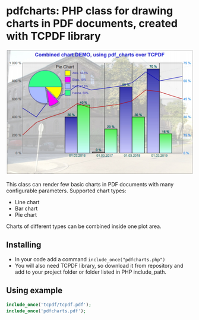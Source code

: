 # pdfcharts: PHP class for drawing charts in PDF documents, created with TCPDF library

![Combined charts example](img/chart-example.jpg)

This class can render few basic charts in PDF documents with many configurable parameters.
Supported chart types:
* Line chart
* Bar chart
* Pie chart

Charts of different types can be combined inside one plot area.

## Installing
* In your code add a command `include_once("pdfcharts.php")`
* You will also need TCPDF library, so download it from repository and add to your project folder  or folder listed in PHP include_path.

## Using example
```php
include_once('tcpdf/tcpdf.pdf');
include_once('pdfcharts.pdf');
        
```

